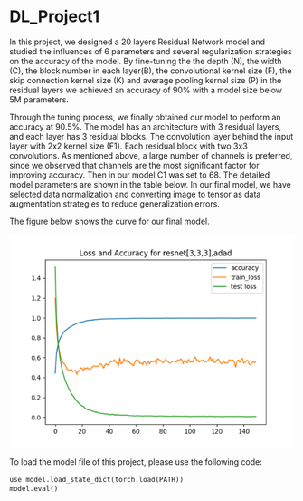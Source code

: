 # DL_Project1

In this project, we designed a 20 layers Residual Network model and studied the influences of 6 parameters and several regularization strategies on the accuracy of the model. By fine-tuning the the depth (N), the width (C), the block number in each layer(B), the convolutional kernel size (F), the skip connection kernel size (K) and average pooling kernel size (P) in the residual layers we achieved an accuracy of 90% with a model size below 5M parameters.

Through the tuning process, we finally obtained our model to perform an accuracy at 90.5%. The model has an architecture with 3 residual layers, and each layer has 3 residual blocks. The convolution layer behind the input layer with 2x2 kernel size (F1). Each residual block with two 3x3 convolutions. As mentioned above, a large number of channels is preferred, since we observed that channels are the most significant factor for improving accuracy. Then in our model C1 was set to 68. The detailed model parameters are shown in the table below. 
In our final model, we have selected data normalization and converting image to tensor as data augmentation strategies to reduce generalization errors. 



The figure below shows the curve for our final model.

![Final Model Curve](https://github.com/dw2761/DL_Project1/blob/main/img_1.png)


To load the model file of this project, please use the following code:
```
use model.load_state_dict(torch.load(PATH))
model.eval()
```
